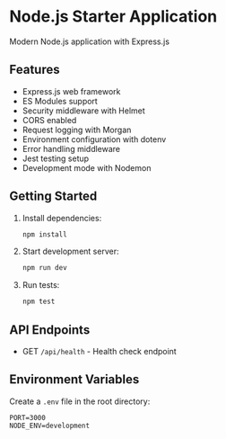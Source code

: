 # Node.js Starter Application

Modern Node.js application with Express.js

## Features

- Express.js web framework
- ES Modules support
- Security middleware with Helmet
- CORS enabled
- Request logging with Morgan
- Environment configuration with dotenv
- Error handling middleware
- Jest testing setup
- Development mode with Nodemon

## Getting Started

1. Install dependencies:
   ```bash
   npm install
   ```

2. Start development server:
   ```bash
   npm run dev
   ```

3. Run tests:
   ```bash
   npm test
   ```

## API Endpoints

- GET `/api/health` - Health check endpoint

## Environment Variables

Create a `.env` file in the root directory:

```
PORT=3000
NODE_ENV=development
```